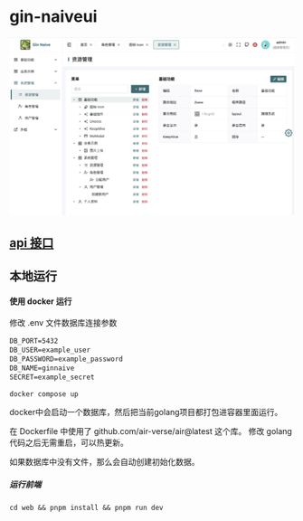 # gin-naiveui

![ui](./ui.png)

## [api 接口](./api.md)

## 本地运行

#### 使用 docker 运行

修改 .env 文件数据库连接参数

```
DB_PORT=5432
DB_USER=example_user
DB_PASSWORD=example_password
DB_NAME=ginnaive
SECRET=example_secret
```

```shell
docker compose up
```

docker中会启动一个数据库，然后把当前golang项目都打包进容器里面运行。

在 Dockerfile 中使用了 github.com/air-verse/air@latest 这个库。
修改 golang 代码之后无需重启，可以热更新。

如果数据库中没有文件，那么会自动创建初始化数据。

##### 运行前端

```shell
cd web && pnpm install && pnpm run dev
```
